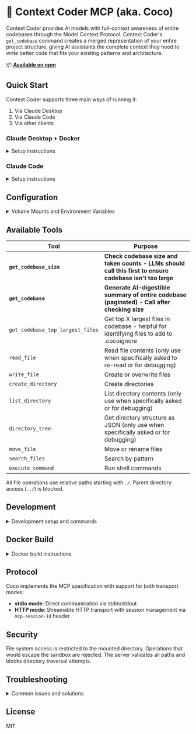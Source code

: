 # 🥥 Context Coder MCP (aka. Coco)

Context Coder provides AI models with full-context awareness of entire codebases through the Model Context Protocol. Context Coder's `get_codebase` command creates a merged representation of your entire project structure, giving AI assistants the complete context they need to write better code that fits your existing patterns and architecture.

📦 **[Available on npm](https://www.npmjs.com/package/context-coder)**

## Quick Start

Context Coder supports three main ways of running it:

1. Via Claude Desktop
2. Via Claude Code
3. Via other clients

### Claude Desktop + Docker

<details>
<summary>Setup instructions</summary>

Create a `docker-compose.yml` file in the project(s) you want to work on.

```yaml
services:
  context-coder:
    image: ghcr.io/khromov/context-coder:full
    ports:
      - '3001:3001'
    volumes:
      - ./:/app
    working_dir: /app
```

Start the service:

```bash
docker-compose up
```

Then add to Claude Desktop config and restart Claude Desktop afterwards:

```json
{
  "mcpServers": {
    "context-coder": {
      "command": "npx",
      "args": ["mcp-remote", "http://localhost:3001/mcp"]
    }
  }
}
```

**Recommended setup and starting prompt**: Create a Claude Project and add this to your project instructions:

```
Use the Coco MCP to edit files. Remember that partial edits are not allowed, always write out the edited files in full through the MCP. You MUST call the get_codebase_size and get_codebase MCP tools at the start of every new chat. Do not call read_file, as you already have the codebase via get_codebase - use this reference instead. Do not create any artifacts unless the user asks for it, just call the write_file tool directly with the updated code.
```

Since `docker-compose up` already knows which folder it's running in, we can easily switch between projects by launching `docker-compose up` in different directories. Don't forget to switch between Claude Projects when you do this!

</details>

### Claude Code

<details>
<summary>Setup instructions</summary>

**Option 1: npx (Recommended)**

Create `.mcp.json` in your project root:

```json
{
  "mcpServers": {
    "context-coder": {
      "command": "npx",
      "args": ["context-coder"]
    }
  }
}
```

Use `--http` flag to force HTTP mode or `--full` flag to enable all file operation tools instead of mini mode.

You're done!

**Option 2: Docker**

Create `.mcp.json` in your project root:

```json
{
  "mcpServers": {
    "context-coder": {
      "command": "docker",
      "args": [
        "run",
        "--rm",
        "-i",
        "-v",
        "./:/app",
        "-w",
        "/app",
        "-e",
        "MCP_TRANSPORT=stdio",
        "ghcr.io/khromov/context-coder:mini"
      ]
    }
  }
}
```

**Option 3: Via HTTP + mcp-remote**

For [Claude Code](https://claude.ai/code), create `.mcp.json` in your project root:

```json
{
  "mcpServers": {
    "context-coder": {
      "type": "stdio",
      "command": "npx",
      "args": ["mcp-remote", "http://localhost:3001/mcp"],
      "env": {}
    }
  }
}
```

And create `docker-compose.yml` in your project:

```yaml
services:
  context-coder:
    image: ghcr.io/khromov/context-coder:mini
    ports:
      - '3001:3001'
    volumes:
      - ./:/app
    working_dir: /app
    environment:
      - MCP_TRANSPORT=http
    restart: unless-stopped
```

Start Coco with `docker-compose up` and Claude Code will automatically connect.

_The reason for using the `mini` build is that Claude Code already comes with file editing tools built-in._

**Recommended starting prompt**: Add this at the start of your `CLAUDE.md` file.

```
You have access to both Claude Code's built-in file tools and the Coco MCP for enhanced codebase analysis. Follow this workflow:

1. ALWAYS start every new chat by calling get_codebase_size and get_codebase MCP tools to ingest and understand the full project context
2. Use Coco's codebase analysis as your primary reference - avoid reading files since you already have the complete codebase, only read file if you are missing something or if the user specifically requests it.
3. Remember: Coco gives you full codebase context, Claude Code gives you precise editing control - use both strategically
```

</details>

## Configuration

<details>
<summary>Volume Mounts and Environment Variables</summary>

### Volume Mounts

Mount a specific directory:

```yaml
volumes:
  - ./src:/app # Only expose src directory
```

### Environment Variables

- `COCO_DEV`: "true" or "false" to mount the `./mount` folder instead of using `/app`
- `MCP_TRANSPORT`: Set to `stdio` or `http` (default: `http`)
- `PORT`: Override default port 3001 (HTTP mode only)

</details>

## Available Tools

| Tool                             | Purpose                                                                                                   |
| -------------------------------- | --------------------------------------------------------------------------------------------------------- |
| **`get_codebase_size`**          | **Check codebase size and token counts - LLMs should call this first to ensure codebase isn't too large** |
| **`get_codebase`**               | **Generate AI-digestible summary of entire codebase (paginated) - Call after checking size**              |
| `get_codebase_top_largest_files` | Get top X largest files in codebase - helpful for identifying files to add to .cocoignore                 |
| `read_file`                      | Read file contents (only use when specifically asked to re-read or for debugging)                         |
| `write_file`                     | Create or overwrite files                                                                                 |
| `create_directory`               | Create directories                                                                                        |
| `list_directory`                 | List directory contents (only use when specifically asked or for debugging)                               |
| `directory_tree`                 | Get directory structure as JSON (only use when specifically asked or for debugging)                       |
| `move_file`                      | Move or rename files                                                                                      |
| `search_files`                   | Search by pattern                                                                                         |
| `execute_command`                | Run shell commands                                                                                        |

All file operations use relative paths starting with `./`. Parent directory access (`../`) is blocked.

## Development

<details>
<summary>Development setup and commands</summary>

Clone and install dependencies:

```bash
npm install
```

Build and run:

```bash
npm run build
npm start  # HTTP mode
npm start -- --stdio  # stdio mode
```

Development mode with auto-reload:

```bash
npm run dev
```

In development mode, file operations are sandboxed to the `./mount` directory.

</details>

## Docker Build

<details>
<summary>Docker build instructions</summary>

Build both versions:

```bash
./build-all.sh
```

Or build individually:

```bash
# Full version
docker build -t context-coder:latest .

# Mini version
docker build --target release-mini --build-arg BUILD_TYPE=mini -t context-coder:mini .
```

Build a custom image:

```dockerfile
FROM ghcr.io/khromov/context-coder:full
# Add customizations
```

Or build from source:

```bash
docker build -t my-coco .
```

</details>

## Protocol

Coco implements the MCP specification with support for both transport modes:

- **stdio mode**: Direct communication via stdin/stdout
- **HTTP mode**: Streamable HTTP transport with session management via `mcp-session-id` header

## Security

File system access is restricted to the mounted directory. Operations that would escape the sandbox are rejected. The server validates all paths and blocks directory traversal attempts.

## Troubleshooting

<details>
<summary>Common issues and solutions</summary>

### stdio Mode Issues

- Ensure Docker is running with `-i` flag (interactive)
- Check that volume paths are absolute
- Logs go to stderr and won't interfere with stdio communication

### HTTP Mode Issues

- Verify port 3001 is not in use
- Check Docker logs: `docker-compose logs`
- Ensure `mcp-session-id` header is preserved by any proxies

</details>

## License

MIT
